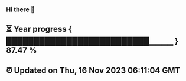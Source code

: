 ### Hi there 👋
⏳ Year progress { ██████████████████████████▁▁▁▁ } 87.47 %
---
⏰ Updated on Thu, 16 Nov 2023 06:11:04 GMT
---
